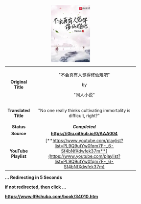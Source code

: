 <meta charset="UTF-8">
<meta name="viewport" content="width=device-width, initial-scale=1.0">
<meta http-equiv="refresh" content="5;url=https://www.69shuba.com/book/34010.htm">

<div style='margin: auto; width: 85%; padding: 10px;'>

<img src="cover.jpeg" style='display: block; margin: auto; width: 30%;'>

| | |
| :---: | :---: |
| **Original Title** | <p>"不会真有人觉得修仙难吧"</p><p>by</p><p>"同人小说"</p> |
| **Translated Title** | <p>"No one really thinks cultivating immortality is difficult, right?"</p> |
| **Status** | ***Completed*** |
| **Source** | **https://i0iu.github.io/0/AAA004** |
| **YouTube Playlist** | [**https://www.youtube.com/playlist?list=PL9Q9utYw0fqm7F-_6-Sf4bNfXdwfek37m**](https://www.youtube.com/playlist?list=PL9Q9utYw0fqm7F-_6-Sf4bNfXdwfek37m) |

**... Redirecting in 5 Seconds**

**if not redirected, then click ...**

**https://www.69shuba.com/book/34010.htm**

</div>
